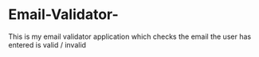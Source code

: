 # Email-Validator-
This is my email validator application which checks the email the user has entered is valid / invalid 
